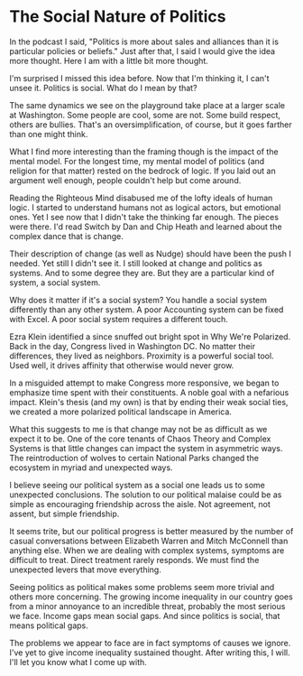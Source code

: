 # The Social Nature of Politics

In the podcast I said, "Politics is more about sales and alliances than it is particular policies or beliefs." Just after that, I said I would give the idea more thought. Here I am with a little bit more thought.

I'm surprised I missed this idea before. Now that I'm thinking it, I can't unsee it. Politics is social. What do I mean by that?

The same dynamics we see on the playground take place at a larger scale at Washington. Some people are cool, some are not. Some build respect, others are bullies. That's an oversimplification, of course, but it goes farther than one might think.

What I find more interesting than the framing though is the impact of the mental model. For the longest time, my mental model of politics (and religion for that matter) rested on the bedrock of logic. If you laid out an argument well enough, people couldn't help but come around.

Reading the Righteous Mind disabused me of the lofty ideals of human logic. I started to understand humans not as logical actors, but emotional ones. Yet I see now that I didn't take the thinking far enough. The pieces were there. I'd read Switch by Dan and Chip Heath and learned about the complex dance that is change.

Their description of change (as well as Nudge) should have been the push I needed. Yet still I didn't see it. I still looked at change and politics as systems. And to some degree they are. But they are a particular kind of system, a social system.

Why does it matter if it's a social system? You handle a social system differently than any other system. A poor Accounting system can be fixed with Excel. A poor social system requires a different touch.

Ezra Klein identified a since snuffed out bright spot in Why We're Polarized. Back in the day, Congress lived in Washington DC. No matter their differences, they lived as neighbors. Proximity is a powerful social tool. Used well, it drives affinity that otherwise would never grow.

In a misguided attempt to make Congress more responsive, we began to emphasize time spent with their constituents. A noble goal with a nefarious impact. Klein's thesis (and my own) is that by ending their weak social ties, we created a more polarized political landscape in America.

What this suggests to me is that change may not be as difficult as we expect it to be. One of the core tenants of Chaos Theory and Complex Systems is that little changes can impact the system in asymmetric ways. The reintroduction of wolves to certain National Parks changed the ecosystem in myriad and unexpected ways.

I believe seeing our political system as a social one leads us to some unexpected conclusions. The solution to our political malaise could be as simple as encouraging friendship across the aisle. Not agreement, not assent, but simple friendship.

It seems trite, but our political progress is better measured by the number of casual conversations between Elizabeth Warren and Mitch McConnell than anything else. When we are dealing with complex systems, symptoms are difficult to treat. Direct treatment rarely responds. We must find the unexpected levers that move everything.

Seeing politics as political makes some problems seem more trivial and others more concerning. The growing income inequality in our country goes from a minor annoyance to an incredible threat, probably the most serious we face. Income gaps mean social gaps. And since politics is social, that means political gaps.

The problems we appear to face are in fact symptoms of causes we ignore. I've yet to give income inequality sustained thought. After writing this, I will. I'll let you know what I come up with.

